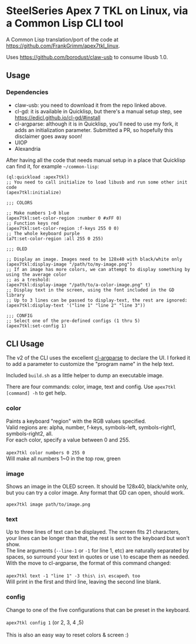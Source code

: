 # SteelSeries Apex 7 TKL on Linux, via a Common Lisp CLI tool

A Common Lisp translation/port of the code at https://github.com/FrankGrimm/apex7tkl_linux.

Uses https://github.com/borodust/claw-usb to consume libusb 1.0.

## Usage

### Dependencies

- claw-usb: you need to download it from the repo linked above.
- cl-gd: it is available in Quicklisp, but there's a manual setup step, see https://edicl.github.io/cl-gd/#install
- cl-argparse: although it is in Quicklisp, you'll need to use my fork, it adds an initialization parameter. Submitted a PR, so hopefully this disclaimer goes away soon!
- UIOP
- Alexandria


After having all the code that needs manual setup in a place that Quicklisp can find it, for example `~/common-lisp`:

```common-lisp
(ql:quickload :apex7tkl)
;; You need to call initialize to load libusb and run some other init code
(apex7tkl:initialize)

;;; COLORS

;; Make numbers 1~0 blue
(apex7tkl:set-color-region :number 0 #xFF 0)
;; Function keys red
(apex7tkl:set-color-region :f-keys 255 0 0)
;; The whole keyboard purple
(a7t:set-color-region :all 255 0 255)

;;; OLED

;; Display an image. Images need to be 128x40 with black/white only
(apex7tkl:display-image "/path/to/my-image.png")
;; If an image has more colors, we can attempt to display something by using the average color
;; as a treshold:
(apex7tkl:display-image "/path/to/a-color-image.png" t)
;; Display text in the screen, using the font included in the GD library
;; Up to 3 lines can be passed to display-text, the rest are ignored:
(apex7tkl:display-text '("line 1" "line 2" "line 3"))

;;; CONFIG
;; Select one of the pre-defined configs (1 thru 5)
(apex7tkl:set-config 1)

```


## CLI Usage

The v2 of the CLI uses the excellent [cl-argparse](https://github.com/simkoc/cl-argparse) to declare the UI. I forked it to add a parameter to customize the "program name" in the help text.  

Included `build.sh` as a little helper to dump an executable image.  

There are four commands: color, image, text and config. Use `apex7tkl [command] -h` to get help.  

### color

Paints a keyboard "region" with the RGB values specified.  
Valid regions are: alpha, number, f-keys, symbols-left, symbols-right1, symbols-right2, all.  
For each color, specify a value between 0 and 255.  
&nbsp;&nbsp;  
`apex7tkl color numbers 0 255 0`
&nbsp;&nbsp;  
Will make all numbers 1~0 in the top row, green

### image

Shows an image in the OLED screen. It should be 128x40, black/white only, but you can try a color image.
Any format that GD can open, should work.  
&nbsp;&nbsp;  
`apex7tkl image path/to/image.png`

### text

Up to three lines of text can be displayed. The screen fits 21 characters, your lines can be longer than that, the rest is sent to the keyboard but won't show.  
The line arguments (`--line-1` or `-1` for line 1, etc) are naturally separated by spaces, so surround your text in quotes or use \ to escape them as needed.  
With the move to cl-argparse, the format of this command changed:  
&nbsp;&nbsp;  
`apex7tkl text -1 "line 1" -3 this\ is\ escaped\ too`
&nbsp;&nbsp;  
Will print in the first and third line, leaving the second line blank.

### config

Change to one of the five configurations that can be preset in the keyboard.  
&nbsp;&nbsp;  
`apex7tkl config 1` (or 2, 3, 4 ,5)  
&nbsp;&nbsp;  
This is also an easy way to reset colors & screen :)
